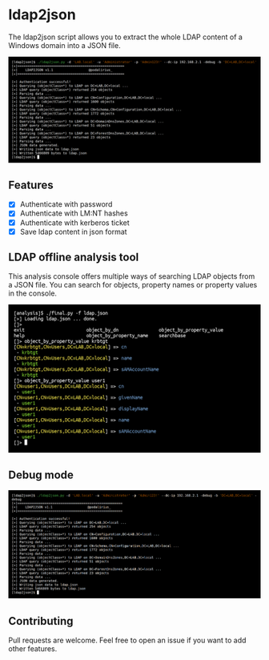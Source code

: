 # ldap2json

The ldap2json script allows you to extract the whole LDAP content of a Windows domain into a JSON file.

![](./.github/example.png)

## Features

 - [x] Authenticate with password
 - [x] Authenticate with LM:NT hashes
 - [x] Authenticate with kerberos ticket
 - [x] Save ldap content in json format

## LDAP offline analysis tool

This analysis console offers multiple ways of searching LDAP objects from a JSON file. You can search for objects, property names or property values in the console.

![](./analysis/screenshots/analysis.png)

## Debug mode

![](./.github/debug.png)

## Contributing

Pull requests are welcome. Feel free to open an issue if you want to add other features.
